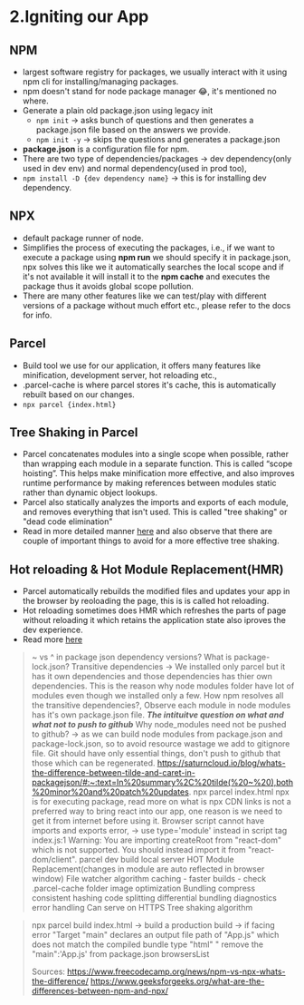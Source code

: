 # 2.Igniting our App

## NPM

- largest software registry for packages, we usually interact with it using npm cli for installing/managing packages.
- npm doesn't stand for node package manager 😂, it's mentioned no where.
- Generate a plain old package.json using legacy init
  - `npm init` -> asks bunch of questions and then generates a package.json file based on the answers we provide.
  - `npm init -y` -> skips the questions and generates a package.json
- **package.json** is a configuration file for npm.
- There are two type of dependencies/packages -> dev dependency(only used in dev env) and normal dependency(used in prod too),
- `npm install -D {dev dependency name}` -> this is for installing dev dependency.

## NPX

- default package runner of node.
- Simplifies the process of executing the packages, i.e., if we want to execute a package using **npm run** we should specify it in package.json, npx solves this like we it automatically searches the local scope and if it's not available it will install it to the **npm cache** and executes the package thus it avoids global scope pollution.
- There are many other features like we can test/play with different versions of a package without much effort etc., please refer to the docs for info.

## Parcel

- Build tool we use for our application, it offers many features like minification, development server, hot reloading etc.,
- .parcel-cache is where parcel stores it's cache, this is automatically rebuilt based on our changes.
- `npx parcel {index.html}` 

## Tree Shaking in Parcel

- Parcel concatenates modules into a single scope when possible, rather than wrapping each module in a separate function. This is called “scope hoisting”. This helps make minification more effective, and also improves runtime performance by making references between modules static rather than dynamic object lookups.
- Parcel also statically analyzes the imports and exports of each module, and removes everything that isn't used. This is called "tree shaking" or "dead code elimination"
- Read in more detailed manner [here](https://parceljs.org/features/scope-hoisting/) and also observe that there are couple of important things to avoid for a more effective tree shaking.

## Hot reloading & Hot Module Replacement(HMR)

- Parcel automatically rebuilds the modified files and updates your app in the browser by reoloading the page, this is is called hot reloading.
- Hot reloading sometimes does HMR which refreshes the parts of page without reloading it which retains the application state also iproves the dev experience.
- Read more [here](https://parceljs.org/features/development/#hot-reloading)

> ~ vs ^ in package json dependency versions?
> What is package-lock.json?
> Transitive dependencies -> We installed only parcel but it has it own dependencies and those dependencies has thier own dependencies. This is the reason why node modules folder have lot of modules even though we installed only a few.
>How npm resolves all the transitive dependencies?, Observe each module in node modules has it's own package.json file.
> ***The intituitve question on what and what not to push to github***
> Why node_modules need not be pushed to github? -> as we can build node modules from package.json and package-lock.json, so to avoid resource wastage we add to gitignore file.
> Git should have only essential things, don't push to github that those which can be regenerated.
> https://saturncloud.io/blog/whats-the-difference-between-tilde-and-caret-in-packagejson/#:~:text=In%20summary%2C%20tilde(%20~%20),both%20minor%20and%20patch%20updates.
> npx parcel index.html
> npx is for executing package, read more on what is npx
> CDN links is not a preferred way to bring react into our app, one reason is we need to get it from internet before using it.
> Browser script cannot have imports and exports error, -> use type='module' instead in script tag
> index.js:1 Warning: You are importing createRoot from "react-dom" which is not supported. You should instead import it from "react-dom/client".
> parcel
>   dev build
>   local server
>   HOT Module Replacement(changes in module are auto reflected in browser window)
>   File watcher algorithm
>   caching - faster builds - check .parcel-cache folder
>   image optimization
>   Bundling
>   compress
>   consistent hashing
>   code splitting
>   differential bundling
>   diagnostics
>   error handling
>   Can serve on HTTPS
>   Tree shaking algorithm

>   npx parcel build index.html -> build a production build -> if facing error "Target "main" declares an output file path of "App.js" which does not match the compiled bundle type "html" " remove the "main":'App.js' from package.json
> browsersList
>
> Sources:
> https://www.freecodecamp.org/news/npm-vs-npx-whats-the-difference/
> https://www.geeksforgeeks.org/what-are-the-differences-between-npm-and-npx/